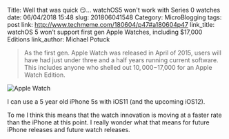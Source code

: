 Title: Well that was quick 😏... watchOS5 won't work with Series 0 watches
date: 06/04/2018 15:48
slug: 201806041548
Category: MicroBlogging
tags: post
link: http://www.techmeme.com/180604/p47#a180604p47
link_title: watchOS 5 won’t support first gen Apple Watches, including $17,000 Editions
link_author: Michael Potuck

> As the first gen. Apple Watch was released in April of 2015, users will have had just under three and a half years running current software. This includes anyone who shelled out $10,000-$17,000 for an Apple Watch Edition.

![Apple Watch](https://store.storeimages.cdn-apple.com/4980/as-images.apple.com/is/image/AppleInc/aos/published/images/4/2/42/alu/42-alu-silver-sport-white-s1-grid?wid=540&hei=550&fmt=jpeg&qlt=80&op_usm=0.5,0.5&.v=1512435128675)

I can use a 5 year old iPhone 5s with iOS11 (and the upcoming iOS12). 

To me I think this means that the watch innovation is moving at a faster rate than the iPhone at this point. I really wonder what that means for future iPhone releases and future watch releases.
